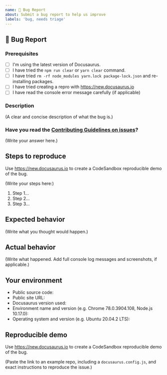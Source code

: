 ```yaml
---
name: 🐛 Bug Report
about: Submit a bug report to help us improve
labels: 'bug, needs triage'
---
```


<!--

  ! PLEASE HELP US HELP YOU !

  Make it obvious to understand and reproduce this bug.
  Ideally, we should be able to understand it without running any code.

  Bugs are fixed faster if you include:
  - a repro repository to inspect the code
  - an url to see the problem live (if possible)

  Pro tip: create a reproducible demo of the bug with https://new.docusaurus.io

-->

## 🐛 Bug Report

### Prerequisites

<!--
IMPORTANT: Please check the following items before creating a issue.
Mark the checkbox by putting an X between the bracket.
This way we know you've done these steps first.
-->

- [ ] I'm using the latest version of Docusaurus.
- [ ] I have tried the `npm run clear` or `yarn clear` command.
- [ ] I have tried `rm -rf node_modules yarn.lock package-lock.json` and re-installing packages.
- [ ] I have tried creating a repro with https://new.docusaurus.io
- [ ] I have read the console error message carefully (if applicable)

### Description

(A clear and concise description of what the bug is.)

### Have you read the [Contributing Guidelines on issues](https://github.com/facebook/docusaurus/blob/master/CONTRIBUTING.md#reporting-new-issues)?

(Write your answer here.)

## Steps to reproduce

Use https://new.docusaurus.io to create a CodeSandbox reproducible demo of the bug.

(Write your steps here:)

1. Step 1...
1. Step 2...
1. Step 3...

## Expected behavior

<!--
  How did you expect your project to behave?
  It’s fine if you’re not sure your understanding is correct.
  Write down what you thought would happen.
-->

(Write what you thought would happen.)

## Actual behavior

<!--
  Did something go wrong?
  Is something broken, or not behaving as you expected?
  Describe this section in detail, and attach screenshots if possible.
  Don't only say "it doesn't work"!
  Please submit exhaustive and complete log messages (we also need the error strack-traces, not just the message).
  Please read error messages carefully: it often tells you exactly what you are doing wrong
-->

(Write what happened. Add full console log messages and screenshots, if applicable.)

## Your environment

<!-- Include as many relevant details about the environment you experienced the bug in -->

- Public source code:
- Public site URL:
- Docusaurus version used:
- Environment name and version (e.g. Chrome 78.0.3904.108, Node.js 10.17.0):
- Operating system and version (e.g. Ubuntu 20.04.2 LTS):

## Reproducible demo

Use https://new.docusaurus.io to create a CodeSandbox reproducible demo of the bug.

(Paste the link to an example repo, including a `docusaurus.config.js`, and exact instructions to reproduce the issue.)

<!--
  What happens if you skip this step?

  Someone will read your bug report, and maybe will be able to help you,
  but it’s unlikely that it will get much attention from the team. Eventually,
  the issue will likely get closed in favor of issues that have reproducible demos.

  Please remember that:

    * Issues without reproducible demos have a very low priority.
    * The person fixing the bug would have to do that anyway. Please be respectful of their time.
    * You might figure out the issues yourself as you work on extracting it.

  Thanks for helping us help you!
-->
